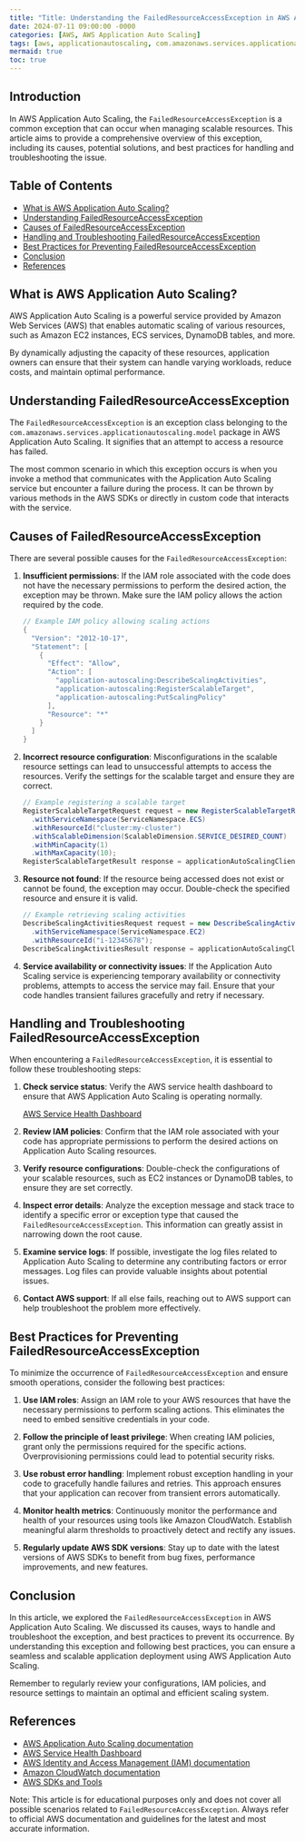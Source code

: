 ```yaml
---
title: "Title: Understanding the FailedResourceAccessException in AWS Application Auto Scaling"
date: 2024-07-11 09:00:00 -0000
categories: [AWS, AWS Application Auto Scaling]
tags: [aws, applicationautoscaling, com.amazonaws.services.applicationautoscaling.model]
mermaid: true
toc: true
---
```



## Introduction

In AWS Application Auto Scaling, the `FailedResourceAccessException` is a common exception that can occur when managing scalable resources. This article aims to provide a comprehensive overview of this exception, including its causes, potential solutions, and best practices for handling and troubleshooting the issue.

## Table of Contents
- [What is AWS Application Auto Scaling?](#what-is-aws-application-auto-scaling)
- [Understanding FailedResourceAccessException](#understanding-failedresourceaccessexception)
- [Causes of FailedResourceAccessException](#causes-of-failedresourceaccessexception)
- [Handling and Troubleshooting FailedResourceAccessException](#handling-and-troubleshooting-failedresourceaccessexception)
- [Best Practices for Preventing FailedResourceAccessException](#best-practices-for-preventing-failedresourceaccessexception)
- [Conclusion](#conclusion)
- [References](#references)

## What is AWS Application Auto Scaling?

AWS Application Auto Scaling is a powerful service provided by Amazon Web Services (AWS) that enables automatic scaling of various resources, such as Amazon EC2 instances, ECS services, DynamoDB tables, and more. 

By dynamically adjusting the capacity of these resources, application owners can ensure that their system can handle varying workloads, reduce costs, and maintain optimal performance.

## Understanding FailedResourceAccessException

The `FailedResourceAccessException` is an exception class belonging to the `com.amazonaws.services.applicationautoscaling.model` package in AWS Application Auto Scaling. It signifies that an attempt to access a resource has failed.

The most common scenario in which this exception occurs is when you invoke a method that communicates with the Application Auto Scaling service but encounter a failure during the process. It can be thrown by various methods in the AWS SDKs or directly in custom code that interacts with the service.

## Causes of FailedResourceAccessException

There are several possible causes for the `FailedResourceAccessException`:

1. **Insufficient permissions**: If the IAM role associated with the code does not have the necessary permissions to perform the desired action, the exception may be thrown. Make sure the IAM policy allows the action required by the code.

   ```java
   // Example IAM policy allowing scaling actions
   {
     "Version": "2012-10-17",
     "Statement": [
       {
         "Effect": "Allow",
         "Action": [
           "application-autoscaling:DescribeScalingActivities",
           "application-autoscaling:RegisterScalableTarget",
           "application-autoscaling:PutScalingPolicy"
         ],
         "Resource": "*"
       }
     ]
   }
   ```

2. **Incorrect resource configuration**: Misconfigurations in the scalable resource settings can lead to unsuccessful attempts to access the resources. Verify the settings for the scalable target and ensure they are correct.

   ```java
   // Example registering a scalable target
   RegisterScalableTargetRequest request = new RegisterScalableTargetRequest()
     .withServiceNamespace(ServiceNamespace.ECS)
     .withResourceId("cluster:my-cluster")
     .withScalableDimension(ScalableDimension.SERVICE_DESIRED_COUNT)
     .withMinCapacity(1)
     .withMaxCapacity(10);
   RegisterScalableTargetResult response = applicationAutoScalingClient.registerScalableTarget(request);
   ```

3. **Resource not found**: If the resource being accessed does not exist or cannot be found, the exception may occur. Double-check the specified resource and ensure it is valid.

   ```java
   // Example retrieving scaling activities
   DescribeScalingActivitiesRequest request = new DescribeScalingActivitiesRequest()
     .withServiceNamespace(ServiceNamespace.EC2)
     .withResourceId("i-12345678");
   DescribeScalingActivitiesResult response = applicationAutoScalingClient.describeScalingActivities(request);
   ```

4. **Service availability or connectivity issues**: If the Application Auto Scaling service is experiencing temporary availability or connectivity problems, attempts to access the service may fail. Ensure that your code handles transient failures gracefully and retry if necessary.

## Handling and Troubleshooting FailedResourceAccessException

When encountering a `FailedResourceAccessException`, it is essential to follow these troubleshooting steps:

1. **Check service status**: Verify the AWS service health dashboard to ensure that AWS Application Auto Scaling is operating normally.

   [AWS Service Health Dashboard](https://status.aws.amazon.com/)

2. **Review IAM policies**: Confirm that the IAM role associated with your code has appropriate permissions to perform the desired actions on Application Auto Scaling resources.

3. **Verify resource configurations**: Double-check the configurations of your scalable resources, such as EC2 instances or DynamoDB tables, to ensure they are set correctly.

4. **Inspect error details**: Analyze the exception message and stack trace to identify a specific error or exception type that caused the `FailedResourceAccessException`. This information can greatly assist in narrowing down the root cause.

5. **Examine service logs**: If possible, investigate the log files related to Application Auto Scaling to determine any contributing factors or error messages. Log files can provide valuable insights about potential issues.

6. **Contact AWS support**: If all else fails, reaching out to AWS support can help troubleshoot the problem more effectively.

## Best Practices for Preventing FailedResourceAccessException

To minimize the occurrence of `FailedResourceAccessException` and ensure smooth operations, consider the following best practices:

1. **Use IAM roles**: Assign an IAM role to your AWS resources that have the necessary permissions to perform scaling actions. This eliminates the need to embed sensitive credentials in your code.

2. **Follow the principle of least privilege**: When creating IAM policies, grant only the permissions required for the specific actions. Overprovisioning permissions could lead to potential security risks.

3. **Use robust error handling**: Implement robust exception handling in your code to gracefully handle failures and retries. This approach ensures that your application can recover from transient errors automatically.

4. **Monitor health metrics**: Continuously monitor the performance and health of your resources using tools like Amazon CloudWatch. Establish meaningful alarm thresholds to proactively detect and rectify any issues.

5. **Regularly update AWS SDK versions**: Stay up to date with the latest versions of AWS SDKs to benefit from bug fixes, performance improvements, and new features.

## Conclusion

In this article, we explored the `FailedResourceAccessException` in AWS Application Auto Scaling. We discussed its causes, ways to handle and troubleshoot the exception, and best practices to prevent its occurrence. By understanding this exception and following best practices, you can ensure a seamless and scalable application deployment using AWS Application Auto Scaling.

Remember to regularly review your configurations, IAM policies, and resource settings to maintain an optimal and efficient scaling system.

## References

- [AWS Application Auto Scaling documentation](https://docs.aws.amazon.com/application-autoscaling/)
- [AWS Service Health Dashboard](https://status.aws.amazon.com/)
- [AWS Identity and Access Management (IAM) documentation](https://docs.aws.amazon.com/IAM/)
- [Amazon CloudWatch documentation](https://docs.aws.amazon.com/AmazonCloudWatch/)
- [AWS SDKs and Tools](https://aws.amazon.com/tools/)

Note: This article is for educational purposes only and does not cover all possible scenarios related to `FailedResourceAccessException`. Always refer to official AWS documentation and guidelines for the latest and most accurate information.